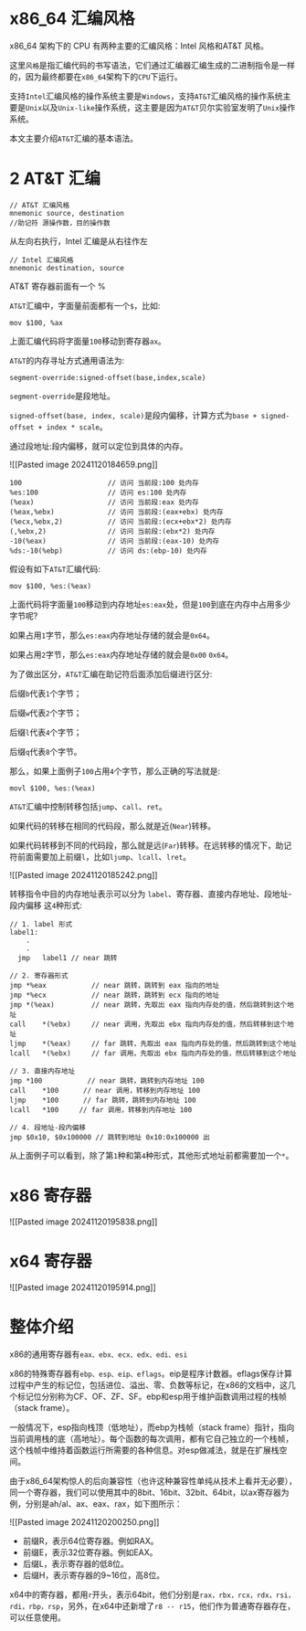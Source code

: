 # x86_64 汇编风格
x86_64 架构下的 CPU 有两种主要的汇编风格：Intel 风格和AT&T 风格。

这里`风格`是指汇编代码的书写语法，它们通过汇编器汇编生成的二进制指令是一样的，因为最终都要在`x86_64`架构下的`CPU`下运行。

支持`Intel`汇编风格的操作系统主要是`Windows`，支持`AT&T`汇编风格的操作系统主要是`Unix`以及`Unix-like`操作系统，这主要是因为`AT&T`贝尔实验室发明了`Unix`操作系统。

本文主要介绍`AT&T`汇编的基本语法。

  
# 2 AT&T 汇编
```
// AT&T 汇编风格
mnemonic source, destination
//助记符 源操作数，目的操作数
```

从左向右执行，Intel 汇编是从右往作左

```
// Intel 汇编风格 
mnemonic destination, source
```

AT&T 寄存器前面有一个 %

`AT&T`汇编中，字面量前面都有一个`$`，比如:
```
mov $100, %ax
```

上面汇编代码将字面量`100`移动到寄存器`ax`。

`AT&T`的内存寻址方式通用语法为:

```
segment-override:signed-offset(base,index,scale)
```

`segment-override`是段地址。

`signed-offset(base, index, scale)`是段内偏移，计算方式为`base + signed-offset + index * scale`。

通过段地址:段内偏移，就可以定位到具体的内存。

![[Pasted image 20241120184659.png]]

```
100					    // 访问 当前段:100 处内存
%es:100					// 访问 es:100 处内存
(%eax)					// 访问 当前段:eax 处内存
(%eax,%ebx)				// 访问 当前段:(eax+ebx) 处内存
(%ecx,%ebx,2)		    // 访问 当前段:(ecx+ebx*2) 处内存
(,%ebx,2)				// 访问 当前段:(ebx*2) 处内存
-10(%eax)				// 访问 当前段:(eax-10) 处内存
%ds:-10(%ebp)		    // 访问 ds:(ebp-10) 处内存
```

假设有如下`AT&T`汇编代码:

```
mov $100, %es:(%eax)
```
上面代码将字面量`100`移动到内存地址`es:eax`处，但是`100`到底在内存中占用多少字节呢?

如果占用`1`字节，那么`es:eax`内存地址存储的就会是`0x64`。

如果占用`2`字节，那么`es:eax`内存地址存储的就会是`0x00` `0x64`。

为了做出区分，`AT&T`汇编在助记符后面添加后缀进行区分:

后缀`b`代表`1`个字节；

后缀`w`代表`2`个字节；

后缀`l`代表`4`个字节；

后缀`q`代表`8`个字节。

那么，如果上面例子`100`占用`4`个字节，那么正确的写法就是:

```
movl $100, %es:(%eax)
```

`AT&T`汇编中控制转移包括`jump`、`call`、`ret`。

如果代码的转移在相同的代码段，那么就是近(`Near`)转移。

如果代码转移到不同的代码段，那么就是远(`Far`)转移。在远转移的情况下，助记符前面需要加上前缀`l`，比如`ljump`、`lcall`、`lret`。

![[Pasted image 20241120185242.png]]


转移指令中目的内存地址表示可以分为 `label`、寄存器、直接内存地址、段地址-段内偏移 这`4`种形式:

```
// 1. label 形式
label1:
	.
	.
  jmp	label1 // near 跳转
  
// 2. 寄存器形式
jmp	*%eax			// near 跳转，跳转到 eax 指向的地址
jmp	*%ecx			// near 跳转，跳转到 ecx 指向的地址
jmp	*(%eax)			// near 跳转，先取出 eax 指向内存处的值，然后跳转到这个地址
call	*(%ebx)		// near 调用，先取出 ebx 指向内存处的值，然后转移到这个地址
ljmp	*(%eax)		// far 跳转，先取出 eax 指向内存处的值，然后跳转到这个地址
lcall	*(%ebx)		// far 调用，先取出 ebx 指向内存处的值，然后转移到这个地址

// 3. 直接内存地址
jmp	*100		   // near 跳转，跳转到内存地址 100
call	*100	  // near 调用，转移到内存地址 100
ljmp	*100	  // far 跳转，跳转到内存地址 100
lcall	*100	 // far 调用，转移到内存地址 100

// 4. 段地址-段内偏移
jmp	$0x10, $0x100000 // 跳转到地址 0x10:0x100000 出

```

从上面例子可以看到，除了第`1`种和第`4`种形式，其他形式地址前都需要加一个`*`。


# x86 寄存器
![[Pasted image 20241120195838.png]]


# x64 寄存器
![[Pasted image 20241120195914.png]]

# 整体介绍
x86的通用寄存器有`eax、ebx、ecx、edx、edi、esi`

x86的特殊寄存器有`ebp、esp、eip、eflags`。eip是程序计数器。eflags保存计算过程中产生的标记位，包括进位、溢出、零、负数等标记，在x86的文档中，这几个标记位分别称为CF、OF、ZF、SF。ebp和esp用于维护函数调用过程的栈帧（stack frame）。

一般情况下，esp指向栈顶（低地址），而ebp为栈帧（stack frame）指针，指向当前调用栈的底（高地址）。每个函数的每次调用，都有它自己独立的一个栈帧，这个栈帧中维持着函数运行所需要的各种信息。对esp做减法，就是在扩展栈空间。

由于x86_64架构惊人的后向兼容性（也许这种兼容性单纯从技术上看并无必要），同一个寄存器，我们可以使用其中的8bit、16bit、32bit、64bit，以ax寄存器为例，分别是ah/al、ax、eax、rax，如下图所示：

![[Pasted image 20241120200250.png]]

- 前缀R，表示64位寄存器。例如RAX。
- 前缀E，表示32位寄存器。例如EAX。
- 后缀L，表示寄存器的低8位。
- 后缀H，表示寄存器的9~16位，高8位。

x64中的寄存器，都用`r`开头，表示64bit，他们分别是`rax，rbx，rcx，rdx，rsi，rdi，rbp，rsp`，另外，在x64中还新增了`r8 -- r15`，他们作为普通寄存器存在，可以任意使用。



